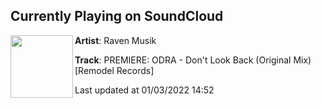 ## Currently Playing on SoundCloud

[<img align="left" width="100" src="https://i1.sndcdn.com/artworks-Vg4aHtdj3btri5fX-wMCe2g-t500x500.jpg">](https://soundcloud.com/ravvenmusik/premiere-odra-dont-look-back-original-mix-remodel-records)

**Artist**: Raven Musik 

**Track**: PREMIERE: ODRA - Don't Look Back (Original Mix) [Remodel Records]

Last updated at 01/03/2022 14:52
